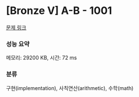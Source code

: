 # [Bronze V] A-B - 1001 

[문제 링크](https://www.acmicpc.net/problem/1001) 

### 성능 요약

메모리: 29200 KB, 시간: 72 ms

### 분류

구현(implementation), 사칙연산(arithmetic), 수학(math)

